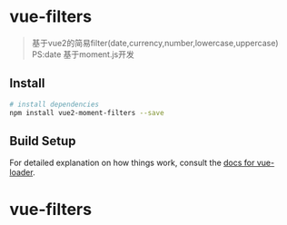 # vue-filters

> 基于vue2的简易filter(date,currency,number,lowercase,uppercase)
PS:date 基于moment.js开发

## Install 

``` bash
# install dependencies
npm install vue2-moment-filters --save
```

## Build Setup


For detailed explanation on how things work, consult the [docs for vue-loader](http://vuejs.github.io/vue-loader).
# vue-filters
